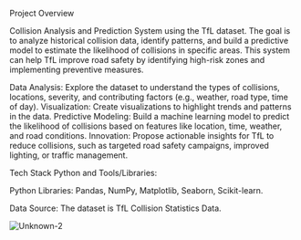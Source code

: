 Project Overview

Collision Analysis and Prediction System using the TfL dataset. The goal is to analyze historical collision data, identify patterns, and build a predictive model to estimate the likelihood of collisions in specific areas. This system can help TfL improve road safety by identifying high-risk zones and implementing preventive measures.


Data Analysis: Explore the dataset to understand the types of collisions, locations, severity, and contributing factors (e.g., weather, road type, time of day).
Visualization: Create visualizations to highlight trends and patterns in the data.
Predictive Modeling: Build a machine learning model to predict the likelihood of collisions based on features like location, time, weather, and road conditions.
Innovation: Propose actionable insights for TfL to reduce collisions, such as targeted road safety campaigns, improved lighting, or traffic management.


Tech Stack Python and Tools/Libraries:

Python Libraries: Pandas, NumPy, Matplotlib, Seaborn, Scikit-learn.

Data Source: The dataset is TfL Collision Statistics Data.

![Unknown-2](https://github.com/user-attachments/assets/5fa2af15-5a81-47a7-9b60-7d6dee9e7b8d)
